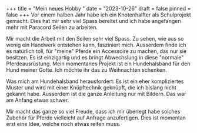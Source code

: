 +++
title = "Mein neues Hobby "
date = "2023-10-26"
draft = false
pinned = false
+++
Vor einem halben Jahr habe ich ein Knotenhalfter als Schulprojekt gemacht. Dies hat mir sehr viel Spass bereitet und ich habe angefangen mehr mit Paracord Seilen zu arbeiten.

Mir macht die Arbeit mit den Seilen sehr viel Spass. Zu sehen, wie aus so wenig ein Handwerk entstehen kann, fasziniert mich. Ausserdem finde ich es natürlich toll, für "meine" Pferde ein Accessoire zu machen, das nur sie besitzen. Es ist einzigartig und es bringt Abwechslung in diese "normale" Pferdeausrüstung. Mein momentanes Projekt ist ein Hundehalsband für den Hund meiner Gotte. Ich möchte ihr das zu Weihnachten schenken. 

Was mich am Hundehalsband herausfordert: Es ist ein eher kompliziertes Muster und wird mit einer Knüpftechnik geknüpft, die ich bislang nicht gekannt habe. Ausserdem ist die ganze Anleitung nur mit Bildern. Das war am Anfang etwas schwer. 

Mir macht das ganze so viel Freude, dass ich mir überlegt habe solches Zubehör für Pferde vielleicht auf Anfrage anzufertigen. Dies ist momentan erst eine Idee, welche noch etwas reifen muss.